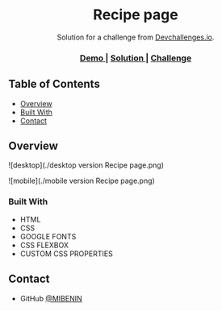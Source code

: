 
<h1 align="center">Recipe page</h1>

<div align="center">
   Solution for a challenge from  <a href="http://devchallenges.io" target="_blank">Devchallenges.io</a>.
</div>

<div align="center">
  <h3>
    <a href="https://mibenin.github.io/Recipe-Page/">
      Demo
    </a>
    <span> | </span>
    <a href="https://github.com/MIBENIN/Recipe-Page">
      Solution
    </a>
    <span> | </span>
    <a href="https://{your-url-to-the-challenge}">
      Challenge
    </a>
  </h3>
</div>

<!-- TABLE OF CONTENTS -->

## Table of Contents

- [Overview](#overview)
- [Built With](#built-with)
- [Contact](#contact)

<!-- OVERVIEW -->

## Overview

![desktop](./desktop version Recipe page.png)

![mobile](./mobile version Recipe page.png)

### Built With

- HTML
- CSS
- GOOGLE FONTS
- CSS FLEXBOX
- CUSTOM CSS PROPERTIES


## Contact

- GitHub [@MIBENIN](https://github.com/MIBENIN)
